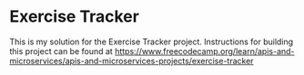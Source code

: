 # Exercise Tracker

This is my solution for the Exercise Tracker project. Instructions for building this project can be found at https://www.freecodecamp.org/learn/apis-and-microservices/apis-and-microservices-projects/exercise-tracker
